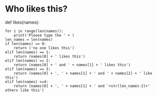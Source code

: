 # Who likes this?

def likes(names):

    for i in range(len(names)):
        print('Please type the ' + )
    len_names = len(names)
    if len(names) == 0:
        return ('no one likes this')
    elif len(names) == 1:
        return (names[0] + ' likes this')
    elif len(names) == 2:
        return (names[0] + ' and ' + names[1] + ' likes this')
    elif len(names) == 3:
        return (names[0] + ', ' + names[1] + ' and ' + names[2] + ' like this')
    elif len(names) >=4:
        return (names[0] + ', ' + names[1] + ' and '+str(len_names-2)+' others like this')
